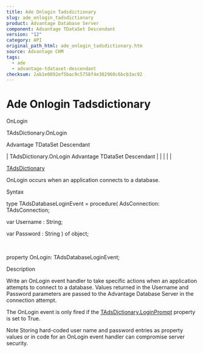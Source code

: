 ```yaml
---
title: Ade Onlogin Tadsdictionary
slug: ade_onlogin_tadsdictionary
product: Advantage Database Server
component: Advantage TDataSet Descendant
version: "12"
category: API
original_path_html: ade_onlogin_tadsdictionary.htm
source: Advantage CHM
tags:
  - ade
  - advantage-tdataset-descendant
checksum: 2ab1e0092ef5bac9c5758f4e302960c6bcb3ac92
---
```


# Ade Onlogin Tadsdictionary

OnLogin

TAdsDictionary.OnLogin

Advantage TDataSet Descendant

| TAdsDictionary.OnLogin  Advantage TDataSet Descendant |  |  |  |  |

[TAdsDictionary](ade_tadsdictionary.md)

OnLogin occurs when an application connects to a database.

Syntax

type TAdsDatabaseLoginEvent = procedure( AdsConnection: TAdsConnection;

var Username : String;

var Password : String ) of object;

 

property OnLogin: TAdsDatabaseLoginEvent;

Description

Write an OnLogin event handler to take specific actions when an application attempts to connect to a database. Values returned in the Username and Password parameters are passed to the Advantage Database Server in the connection attempt.

The OnLogin event is only fired if the [TAdsDictionary.LoginPrompt](ade_loginprompt__tadsdictionary.md) property is set to True.

Note Storing hard-coded user name and password entries as property values or in code for an OnLogin event handler can compromise server security.
